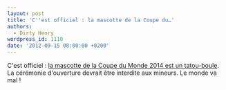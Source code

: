 ```yaml
---
layout: post
title: 'C''est officiel : la mascotte de la Coupe du…'
authors:
  - Dirty Henry
wordpress_id: 1110
date: '2012-09-15 08:00:00 +0200'
---
```

C'est officiel : [la mascotte de la Coupe du Monde 2014 est un tatou-boule](http://www.lequipe.fr/Football/Actualites/La-mascotte-est-un-tatou-boule/312860). La cérémonie d'ouverture devrait être interdite aux mineurs. Le monde va mal !
